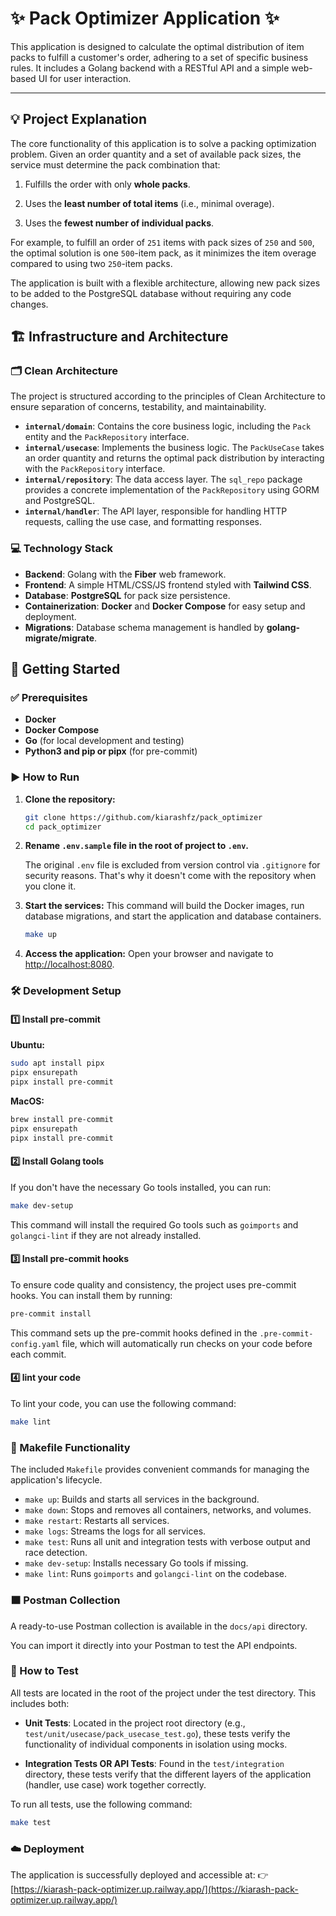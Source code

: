 # ✨ Pack Optimizer Application ✨

This application is designed to calculate the optimal distribution of item packs to fulfill a customer's order, adhering to a set of specific business rules. It includes a Golang backend with a RESTful API and a simple web-based UI for user interaction.

-----

## 💡 Project Explanation

The core functionality of this application is to solve a packing optimization problem. Given an order quantity and a set of available pack sizes, the service must determine the pack combination that:

1.  Fulfills the order with only **whole packs**.

2.  Uses the **least number of total items** (i.e., minimal overage).

3.  Uses the **fewest number of individual packs**.

For example, to fulfill an order of `251` items with pack sizes of `250` and `500`, the optimal solution is one `500`-item pack, as it minimizes the item overage compared to using two `250`-item packs.

The application is built with a flexible architecture, allowing new pack sizes to be added to the PostgreSQL database without requiring any code changes.

## 🏗️ Infrastructure and Architecture

### 🗂️ Clean Architecture

The project is structured according to the principles of Clean Architecture to ensure separation of concerns, testability, and maintainability.

* **`internal/domain`**: Contains the core business logic, including the `Pack` entity and the `PackRepository` interface.
* **`internal/usecase`**: Implements the business logic. The `PackUseCase` takes an order quantity and returns the optimal pack distribution by interacting with the `PackRepository` interface.
* **`internal/repository`**: The data access layer. The `sql_repo` package provides a concrete implementation of the `PackRepository` using GORM and PostgreSQL.
* **`internal/handler`**: The API layer, responsible for handling HTTP requests, calling the use case, and formatting responses.

### 💻 Technology Stack

* **Backend**: Golang with the **Fiber** web framework.
* **Frontend**: A simple HTML/CSS/JS frontend styled with **Tailwind CSS**.
* **Database**: **PostgreSQL** for pack size persistence.
* **Containerization**: **Docker** and **Docker Compose** for easy setup and deployment.
* **Migrations**: Database schema management is handled by **golang-migrate/migrate**.

## 🚀 Getting Started

### ✅ Prerequisites

* **Docker**
* **Docker Compose**
* **Go** (for local development and testing)
* **Python3 and pip or pipx** (for pre-commit)

### ▶️ How to Run

1.  **Clone the repository:**

    ```bash
    git clone https://github.com/kiarashfz/pack_optimizer
    cd pack_optimizer
    ```

2.  **Rename `.env.sample` file in the root of project to `.env`.**

    The original `.env` file is excluded from version control via `.gitignore` for security reasons. That's why it doesn't come with the repository when you clone it.


3.  **Start the services:**
    This command will build the Docker images, run database migrations, and start the application and database containers.

    ```bash
    make up
    ```

4.  **Access the application:**
    Open your browser and navigate to [http://localhost:8080](http://localhost:8080).

### 🛠️ Development Setup


#### 1️⃣ Install pre-commit

**Ubuntu:**

```bash
sudo apt install pipx
pipx ensurepath
pipx install pre-commit
```

**MacOS:**

```bash
brew install pre-commit
pipx ensurepath
pipx install pre-commit
```

#### 2️⃣ Install Golang tools
If you don't have the necessary Go tools installed, you can run:

```bash
make dev-setup
```
This command will install the required Go tools such as `goimports` and `golangci-lint` if they are not already installed.
#### 3️⃣ Install pre-commit hooks
To ensure code quality and consistency, the project uses pre-commit hooks. You can install them by running:

```bash
pre-commit install
```
This command sets up the pre-commit hooks defined in the `.pre-commit-config.yaml` file, which will automatically run checks on your code before each commit.

#### 4️⃣ lint your code
To lint your code, you can use the following command:

```bash
make lint
```



### 🔧 Makefile Functionality

The included `Makefile` provides convenient commands for managing the application's lifecycle.

* `make up`: Builds and starts all services in the background.
* `make down`: Stops and removes all containers, networks, and volumes.
* `make restart`: Restarts all services.
* `make logs`: Streams the logs for all services.
* `make test`: Runs all unit and integration tests with verbose output and race detection.
* `make dev-setup`: Installs necessary Go tools if missing.
* `make lint`: Runs `goimports` and `golangci-lint` on the codebase.

### 🟧 Postman Collection

A ready-to-use Postman collection is available in the `docs/api` directory.

You can import it directly into your Postman to test the API endpoints.



### 🧪 How to Test

All tests are located in the root of the project under the test directory. This includes both:

* **Unit Tests**: Located in the project root directory (e.g., `test/unit/usecase/pack_usecase_test.go`), these tests verify the functionality of individual components in isolation using mocks.


* **Integration Tests OR API Tests**: Found in the `test/integration` directory, these tests verify that the different layers of the application (handler, use case) work together correctly.

To run all tests, use the following command:

```bash
make test
```
### ☁️ Deployment

The application is successfully deployed and accessible at:
👉 [https://kiarash-pack-optimizer.up.railway.app/](https://kiarash-pack-optimizer.up.railway.app/)
